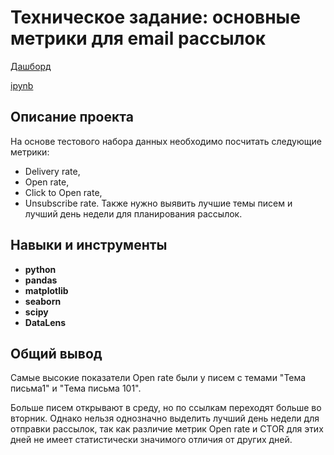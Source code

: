 # Техническое задание: основные метрики для email рассылок
[Дашборд](https://datalens.yandex.cloud/akmxujbdhj5wy-mailfit)

[ipynb](https://github.com/lisaryap/Assessment-Tests/blob/main/Email_metrics.ipynb)

## Описание проекта

На основе тестового набора данных необходимо посчитать следующие метрики:

- Delivery rate,
- Open rate,
- Click to Open rate,
- Unsubscribe rate.
Также нужно выявить лучшие темы писем и лучший день недели для планирования рассылок.

## Навыки и инструменты

- **python**
- **pandas**
- **matplotlib**
- **seaborn**
- **scipy**
- **DataLens**

## 

## Общий вывод

Самые высокие показатели Open rate были у писем с темами "Тема письма1" и "Тема письма 101".

Больше писем открывают в среду, но по ссылкам переходят больше во вторник. Однако нельзя однозначно выделить лучший день недели для отправки рассылок, так как различие метрик Open rate и CTOR для этих дней не имеет статистически значимого отличия от других дней.
